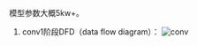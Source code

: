 模型参数大概5kw+。

1. conv1阶段DFD（data flow diagram）：
![conv](https://github.com/shaoxq/projects/tree/master/figs/alexnet-conv1.png)